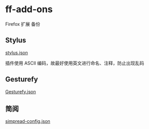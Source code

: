 # ff-add-ons

Firefox 扩展 备份

## Stylus

[stylus.json](.\Stylus\stylus.json)

插件使用 ASCII 编码，故最好使用英文进行命名、注释，防止出现乱码

## Gesturefy

[Gesturefy.json](.\Gesturefy\Gesturefy.json)

## 简阅

[simpread-config.json](.\simpread\simpread-config.json)